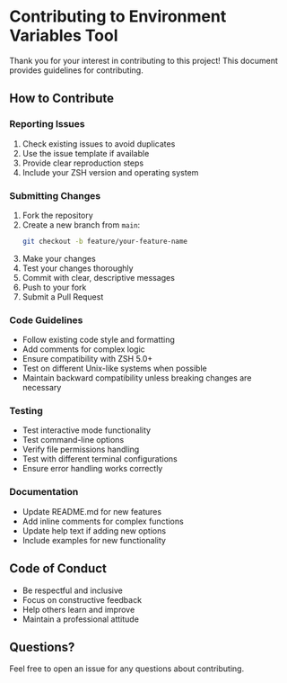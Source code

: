 # Contributing to Environment Variables Tool

Thank you for your interest in contributing to this project! This document provides guidelines for contributing.

## How to Contribute

### Reporting Issues

1. Check existing issues to avoid duplicates
2. Use the issue template if available
3. Provide clear reproduction steps
4. Include your ZSH version and operating system

### Submitting Changes

1. Fork the repository
2. Create a new branch from `main`:
   ```bash
   git checkout -b feature/your-feature-name
   ```
3. Make your changes
4. Test your changes thoroughly
5. Commit with clear, descriptive messages
6. Push to your fork
7. Submit a Pull Request

### Code Guidelines

- Follow existing code style and formatting
- Add comments for complex logic
- Ensure compatibility with ZSH 5.0+
- Test on different Unix-like systems when possible
- Maintain backward compatibility unless breaking changes are necessary

### Testing

- Test interactive mode functionality
- Test command-line options
- Verify file permissions handling
- Test with different terminal configurations
- Ensure error handling works correctly

### Documentation

- Update README.md for new features
- Add inline comments for complex functions
- Update help text if adding new options
- Include examples for new functionality

## Code of Conduct

- Be respectful and inclusive
- Focus on constructive feedback
- Help others learn and improve
- Maintain a professional attitude

## Questions?

Feel free to open an issue for any questions about contributing.
